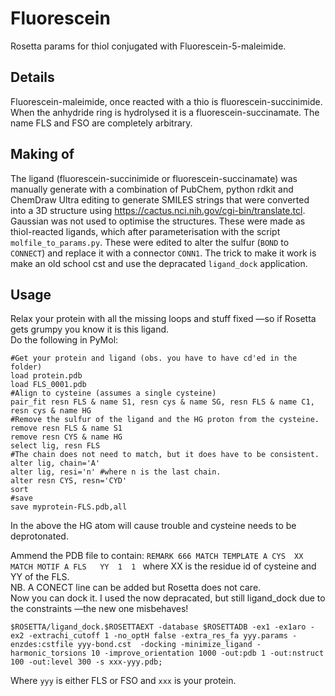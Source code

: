 # Fluorescein
Rosetta params for thiol conjugated with Fluorescein-5-maleimide.

## Details
Fluorescein-maleimide, once reacted with a thio is fluorescein-succinimide. When the anhydride ring is hydrolysed it is a fluorescein-succinamate. The name FLS and FSO are completely arbitrary.

## Making of
The ligand (fluorescein-succinimide or fluorescein-succinamate) was manually generate with a combination of PubChem, python rdkit and ChemDraw Ultra editing to generate SMILES strings that were converted into a 3D structure using https://cactus.nci.nih.gov/cgi-bin/translate.tcl. Gaussian was not used to optimise the structures.
These were made as thiol-reacted ligands, which after parameterisation with the script `molfile_to_params.py`.
These were edited to alter the sulfur (`BOND` to `CONNECT`) and replace it with a connector `CONN1`.
The trick to make it work is make an old school cst and use the depracated `ligand_dock` application.

## Usage
Relax your protein with all the missing loops and stuff fixed —so if Rosetta gets grumpy you know it is this ligand.    
Do the following in PyMol:     

	#Get your protein and ligand (obs. you have to have cd'ed in the folder)
	load protein.pdb
	load FLS_0001.pdb
	#Align to cysteine (assumes a single cysteine)
	pair_fit resn FLS & name S1, resn cys & name SG, resn FLS & name C1, resn cys & name HG
	#Remove the sulfur of the ligand and the HG proton from the cysteine.
	remove resn FLS & name S1
	remove resn CYS & name HG
	select lig, resn FLS
	#The chain does not need to match, but it does have to be consistent.
	alter lig, chain='A'
	alter lig, resi='n' #where n is the last chain.
	alter resn CYS, resn='CYD'
	sort
	#save
	save myprotein-FLS.pdb,all

In the above the HG atom will cause trouble and cysteine needs to be deprotonated.

Ammend the PDB file to contain: `REMARK 666 MATCH TEMPLATE A CYS  XX MATCH MOTIF A FLS   YY  1  1 `
where XX is the residue id of cysteine and YY of the FLS.     
NB. A CONECT line can be added but Rosetta does not care.     
Now you can dock it. I used the now depracated, but still ligand_dock due to the constraints —the new one misbehaves!  

	$ROSETTA/ligand_dock.$ROSETTAEXT -database $ROSETTADB -ex1 -ex1aro -ex2 -extrachi_cutoff 1 -no_optH false -extra_res_fa yyy.params -enzdes:cstfile yyy-bond.cst  -docking -minimize_ligand -harmonic_torsions 10 -improve_orientation 1000 -out:pdb 1 -out:nstruct 100 -out:level 300 -s xxx-yyy.pdb;

Where `yyy` is either FLS or FSO and `xxx` is your protein.
	
	


